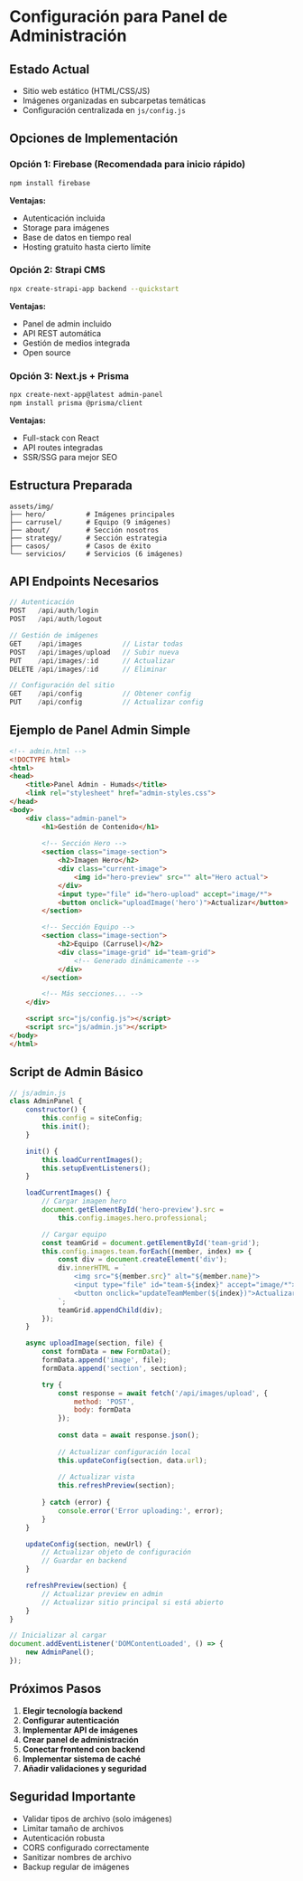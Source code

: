 # Configuración para Panel de Administración

## Estado Actual
- Sitio web estático (HTML/CSS/JS)
- Imágenes organizadas en subcarpetas temáticas
- Configuración centralizada en `js/config.js`

## Opciones de Implementación

### Opción 1: Firebase (Recomendada para inicio rápido)
```bash
npm install firebase
```

**Ventajas:**
- Autenticación incluida
- Storage para imágenes
- Base de datos en tiempo real
- Hosting gratuito hasta cierto límite

### Opción 2: Strapi CMS
```bash
npx create-strapi-app backend --quickstart
```

**Ventajas:**
- Panel de admin incluido
- API REST automática
- Gestión de medios integrada
- Open source

### Opción 3: Next.js + Prisma
```bash
npx create-next-app@latest admin-panel
npm install prisma @prisma/client
```

**Ventajas:**
- Full-stack con React
- API routes integradas
- SSR/SSG para mejor SEO

## Estructura Preparada

```
assets/img/
├── hero/          # Imágenes principales
├── carrusel/      # Equipo (9 imágenes)
├── about/         # Sección nosotros
├── strategy/      # Sección estrategia
├── casos/         # Casos de éxito
└── servicios/     # Servicios (6 imágenes)
```

## API Endpoints Necesarios

```javascript
// Autenticación
POST   /api/auth/login
POST   /api/auth/logout

// Gestión de imágenes
GET    /api/images          // Listar todas
POST   /api/images/upload   // Subir nueva
PUT    /api/images/:id      // Actualizar
DELETE /api/images/:id      // Eliminar

// Configuración del sitio
GET    /api/config          // Obtener config
PUT    /api/config          // Actualizar config
```

## Ejemplo de Panel Admin Simple

```html
<!-- admin.html -->
<!DOCTYPE html>
<html>
<head>
    <title>Panel Admin - Humads</title>
    <link rel="stylesheet" href="admin-styles.css">
</head>
<body>
    <div class="admin-panel">
        <h1>Gestión de Contenido</h1>
        
        <!-- Sección Hero -->
        <section class="image-section">
            <h2>Imagen Hero</h2>
            <div class="current-image">
                <img id="hero-preview" src="" alt="Hero actual">
            </div>
            <input type="file" id="hero-upload" accept="image/*">
            <button onclick="uploadImage('hero')">Actualizar</button>
        </section>

        <!-- Sección Equipo -->
        <section class="image-section">
            <h2>Equipo (Carrusel)</h2>
            <div class="image-grid" id="team-grid">
                <!-- Generado dinámicamente -->
            </div>
        </section>

        <!-- Más secciones... -->
    </div>

    <script src="js/config.js"></script>
    <script src="js/admin.js"></script>
</body>
</html>
```

## Script de Admin Básico

```javascript
// js/admin.js
class AdminPanel {
    constructor() {
        this.config = siteConfig;
        this.init();
    }

    init() {
        this.loadCurrentImages();
        this.setupEventListeners();
    }

    loadCurrentImages() {
        // Cargar imagen hero
        document.getElementById('hero-preview').src = 
            this.config.images.hero.professional;

        // Cargar equipo
        const teamGrid = document.getElementById('team-grid');
        this.config.images.team.forEach((member, index) => {
            const div = document.createElement('div');
            div.innerHTML = `
                <img src="${member.src}" alt="${member.name}">
                <input type="file" id="team-${index}" accept="image/*">
                <button onclick="updateTeamMember(${index})">Actualizar</button>
            `;
            teamGrid.appendChild(div);
        });
    }

    async uploadImage(section, file) {
        const formData = new FormData();
        formData.append('image', file);
        formData.append('section', section);

        try {
            const response = await fetch('/api/images/upload', {
                method: 'POST',
                body: formData
            });
            
            const data = await response.json();
            
            // Actualizar configuración local
            this.updateConfig(section, data.url);
            
            // Actualizar vista
            this.refreshPreview(section);
            
        } catch (error) {
            console.error('Error uploading:', error);
        }
    }

    updateConfig(section, newUrl) {
        // Actualizar objeto de configuración
        // Guardar en backend
    }

    refreshPreview(section) {
        // Actualizar preview en admin
        // Actualizar sitio principal si está abierto
    }
}

// Inicializar al cargar
document.addEventListener('DOMContentLoaded', () => {
    new AdminPanel();
});
```

## Próximos Pasos

1. **Elegir tecnología backend**
2. **Configurar autenticación**
3. **Implementar API de imágenes**
4. **Crear panel de administración**
5. **Conectar frontend con backend**
6. **Implementar sistema de caché**
7. **Añadir validaciones y seguridad**

## Seguridad Importante

- Validar tipos de archivo (solo imágenes)
- Limitar tamaño de archivos
- Autenticación robusta
- CORS configurado correctamente
- Sanitizar nombres de archivo
- Backup regular de imágenes